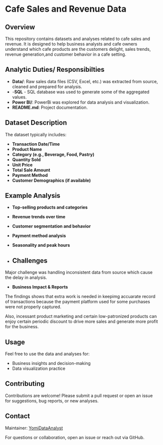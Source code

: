 # Cafe Sales and Revenue Data

## Overview

This repository contains datasets and analyses related to cafe sales and revenue. It is designed to help business analysts and  cafe owners understand which cafe products are the customers delight, sales trends, revenue generation,and customer behavior in a cafe setting.

## Analytic Duties/ Responsibilties

- **Data/**: Raw sales data files (CSV, Excel, etc.) was extracted from source, cleaned and prepared for analysis.
- -**SQL** - SQL database was used to generate some of the aggregated values.
- **Power BI/**: PowerBi was explored for data analysis and visualization. 
- **README.md**: Project documentation.

## Dataset Description

The dataset typically includes:
- **Transaction Date/Time**
- **Product Name**
- **Category (e.g., Beverage, Food, Pastry)**
- **Quantity Sold**
- **Unit Price**
- **Total Sale Amount**
- **Payment Method**
- **Customer Demographics (if available)**

## Example Analysis

- **Top-selling products and categories**
- **Revenue trends over time**
- **Customer segmentation and behavior**
- **Payment method analysis**
- **Seasonality and peak hours**

- ## Challenges
Major challenge was handling inconsistent data from source which cause the delay in analysis.



  - **Business Impact & Reports** 
 
  The findings shows that extra work is needed in keepimg accuarate record of transactions because the payment platform used for some purchases were not properly captured.

  Also, incessant product marketing and certain low-patronized products can enjoy certain periodic discount to drive more sales and generate more profit for the  business.
  

## Usage

Feel free to use the data and analyses for:
- Business insights and decision-making
- Data visualization practice

## Contributing

Contributions are welcome! Please submit a pull request or open an issue for suggestions, bug reports, or new analyses.


## Contact

Maintainer: [YomiDataAnalyst](https://github.com/YomiDataAnalyst)

For questions or collaboration, open an issue or reach out via GitHub.
